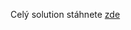 Celý solution stáhnete [zde](https://download-directory.github.io/?url=https%3A%2F%2Fgithub.com%2Fekral%2FFAI%2Ftree%2Fmaster%2FAF%2Fkombinovane%2F05_blazor%2Fsrc)
